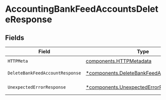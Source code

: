 # AccountingBankFeedAccountsDeleteResponse


## Fields

| Field                                                                                                 | Type                                                                                                  | Required                                                                                              | Description                                                                                           |
| ----------------------------------------------------------------------------------------------------- | ----------------------------------------------------------------------------------------------------- | ----------------------------------------------------------------------------------------------------- | ----------------------------------------------------------------------------------------------------- |
| `HTTPMeta`                                                                                            | [components.HTTPMetadata](../../models/components/httpmetadata.md)                                    | :heavy_check_mark:                                                                                    | N/A                                                                                                   |
| `DeleteBankFeedAccountResponse`                                                                       | [*components.DeleteBankFeedAccountResponse](../../models/components/deletebankfeedaccountresponse.md) | :heavy_minus_sign:                                                                                    | Bank Feed Accounts                                                                                    |
| `UnexpectedErrorResponse`                                                                             | [*components.UnexpectedErrorResponse](../../models/components/unexpectederrorresponse.md)             | :heavy_minus_sign:                                                                                    | Unexpected error                                                                                      |